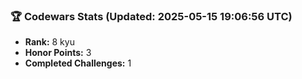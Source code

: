 ### 🏆 Codewars Stats (Updated: 2025-05-15 19:06:56 UTC)

- **Rank:** 8 kyu
- **Honor Points:** 3
- **Completed Challenges:** 1
